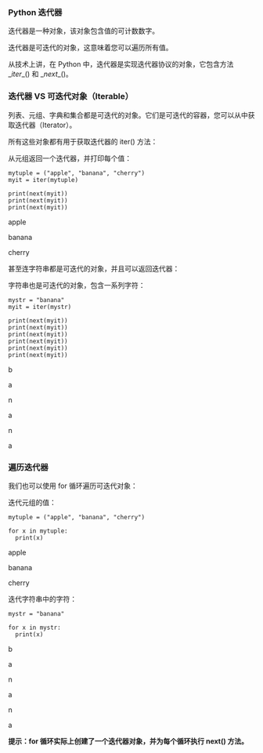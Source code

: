 ### Python 迭代器

迭代器是一种对象，该对象包含值的可计数数字。

迭代器是可迭代的对象，这意味着您可以遍历所有值。

从技术上讲，在 Python 中，迭代器是实现迭代器协议的对象，它包含方法 \__iter__() 和 \__next__()。

### 迭代器 VS 可迭代对象（Iterable）

列表、元组、字典和集合都是可迭代的对象。它们是可迭代的容器，您可以从中获取迭代器（Iterator）。

所有这些对象都有用于获取迭代器的 iter() 方法：

从元组返回一个迭代器，并打印每个值：

```
mytuple = ("apple", "banana", "cherry")
myit = iter(mytuple)

print(next(myit))
print(next(myit))
print(next(myit))
```

apple

banana

cherry

甚至连字符串都是可迭代的对象，并且可以返回迭代器：

字符串也是可迭代的对象，包含一系列字符：

```
mystr = "banana"
myit = iter(mystr)

print(next(myit))
print(next(myit))
print(next(myit))
print(next(myit))
print(next(myit))
print(next(myit))
```

b

a

n

a

n

a

### 遍历迭代器

我们也可以使用 for 循环遍历可迭代对象：

迭代元组的值：

```
mytuple = ("apple", "banana", "cherry")

for x in mytuple:
  print(x)
```

apple

banana

cherry

迭代字符串中的字符：

```
mystr = "banana"

for x in mystr:
  print(x)
```

b

a

n

a

n

a

**提示：for 循环实际上创建了一个迭代器对象，并为每个循环执行 next() 方法。**
